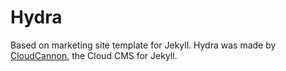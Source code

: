 # Hydra

Based on marketing site template for Jekyll. Hydra was made by [CloudCannon](http://cloudcannon.com/), the Cloud CMS for Jekyll.
